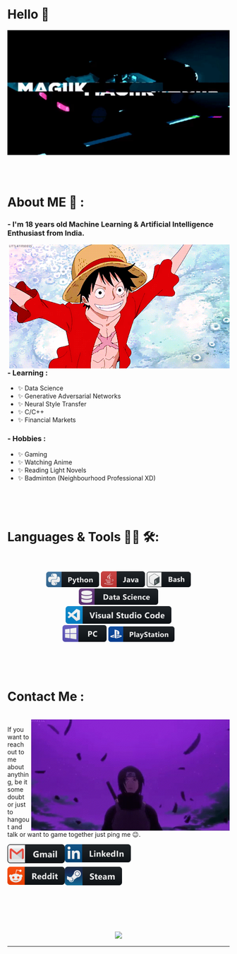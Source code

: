 # Hello 👋

<div align="center">
<img hight="300" width="700" alt="GIF" align="center" src="https://github.com/MagiiK270/MagiiK270/blob/main/assets/1.gif">
</div>

</br>
</br>
</br>


# About ME 💬 :

### - I'm 18 years  old Machine Learning & Artificial Intelligence Enthusiast from India.

<img hight="400" width="500" alt="GIF" align="right" src="https://github.com/MagiiK270/MagiiK270/blob/master/assets/2.gif">

### - Learning :
- ✨ Data Science
- ✨ Generative Adversarial Networks
- ✨ Neural Style Transfer
- ✨ C/C++
- ✨ Financial Markets

### - Hobbies : 
- ✨ Gaming
- ✨ Watching Anime
- ✨ Reading Light Novels
- ✨ Badminton (Neighbourhood Professional XD)

</br>
</br>
</br>



# Languages & Tools 👨‍💻 🛠:
</br>

<p align="center">

<!-- For more icons please follow  https://github.com/MikeCodesDotNET/ColoredBadges -->
<img src="https://github.com/MagiiK270/MagiiK270/blob/master/assets/icons/python.png" alt="python" width="120" hight="50">
<img src="https://github.com/MagiiK270/MagiiK270/blob/master/assets/icons/java.png" alt="java"  width="100" hight="50">
<img src="https://github.com/MagiiK270/MagiiK270/blob/master/assets/icons/bash.png" alt="bash" width="100" hight="50">
<img src="https://github.com/MagiiK270/MagiiK270/blob/master/assets/icons/datascience.png" alt="datascience" width="180" hight="50">
</br>
<img src="https://github.com/MagiiK270/MagiiK270/blob/master/assets/icons/visualstudio_code.png" alt="visualstudio_code" width="240" hight="50">
</br>
<img src="https://github.com/MagiiK270/MagiiK270/blob/master/assets/icons/pc.png" alt="pc" width="100" hight="50">
<img src="https://github.com/MagiiK270/MagiiK270/blob/master/assets/icons/playstation@3x.png" alt="playstation" width="150" hight="50">
</p>
</br>
</br>
</br>



# Contact Me :

<p>
 </br>


<img hight="320" width="450" align="right" alt="GIF" src="https://github.com/MagiiK270/MagiiK270/blob/master/assets/3.gif">


If you want to reach out to me about anything, be it some doubt or just to hangout and talk or want to game together just ping me 😉.

<a href="mailto:krausch.bryan@yahoo.com">
 <img align="left" alt="Gmail" width="130" hight="100" src="https://github.com/MagiiK270/MagiiK270/blob/master/assets/icons/gmail.png" />
</a>
<a href="https://www.linkedin.com/">
  <img align="left" alt="Linkedin" width="150" hight="100" src="https://github.com/MagiiK270/MagiiK270/blob/master/assets/icons/linkedin.png" />
</br>
</br>
</br>
</a>
<a href="https://www.reddit.com/">
  <img align="left" alt=" Reddit" width="130" hight="100" src="https://github.com/MagiiK270/MagiiK270/blob/master/assets/icons/reddit.png" />
</a>
<a href="https://steamcommunity.com/id/4989458845/">
  <img align="left" alt="Steam" width="130" hight="100" src="https://github.com/MagiiK270/MagiiK270/blob/master/assets/icons/steam.png" />
</a>
 </p>
 

</br>
</br>
</br>
</br>
</br>
</br>
</br>



<p align="center" >  
  <a href="https://github.com/anuraghazra/github-readme-stats"> 
<img  src="https://github-readme-stats.vercel.app/api?username=MagiiK270&&show_icons=true&theme=radical"/>
  </a>
  </p>

*************
